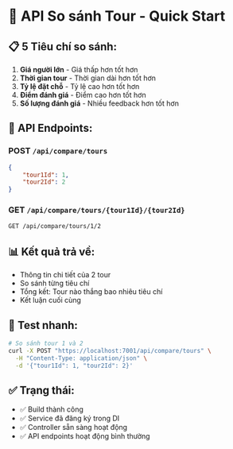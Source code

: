 # 🚀 API So sánh Tour - Quick Start

## 📋 **5 Tiêu chí so sánh:**
1. **Giá người lớn** - Giá thấp hơn tốt hơn
2. **Thời gian tour** - Thời gian dài hơn tốt hơn  
3. **Tỷ lệ đặt chỗ** - Tỷ lệ cao hơn tốt hơn
4. **Điểm đánh giá** - Điểm cao hơn tốt hơn
5. **Số lượng đánh giá** - Nhiều feedback hơn tốt hơn

## 🔗 **API Endpoints:**

### **POST** `/api/compare/tours`
```json
{
    "tour1Id": 1,
    "tour2Id": 2
}
```

### **GET** `/api/compare/tours/{tour1Id}/{tour2Id}`
```
GET /api/compare/tours/1/2
```

## 📊 **Kết quả trả về:**
- Thông tin chi tiết của 2 tour
- So sánh từng tiêu chí
- Tổng kết: Tour nào thắng bao nhiêu tiêu chí
- Kết luận cuối cùng

## 🧪 **Test nhanh:**
```bash
# So sánh tour 1 và 2
curl -X POST "https://localhost:7001/api/compare/tours" \
  -H "Content-Type: application/json" \
  -d '{"tour1Id": 1, "tour2Id": 2}'
```

## ✅ **Trạng thái:**
- ✅ Build thành công
- ✅ Service đã đăng ký trong DI
- ✅ Controller sẵn sàng hoạt động
- ✅ API endpoints hoạt động bình thường
